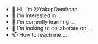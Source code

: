 - 👋 Hi, I’m @YakupDemircan
- 👀 I’m interested in ...
- 🌱 I’m currently learning ...
- 💞️ I’m looking to collaborate on ...
- 📫 How to reach me ...

<!---
YakupDemircan/YakupDemircan is a ✨ special ✨ repository because its `README.md` (this file) appears on your GitHub profile.
You can click the Preview link to take a look at your changes.
--->
